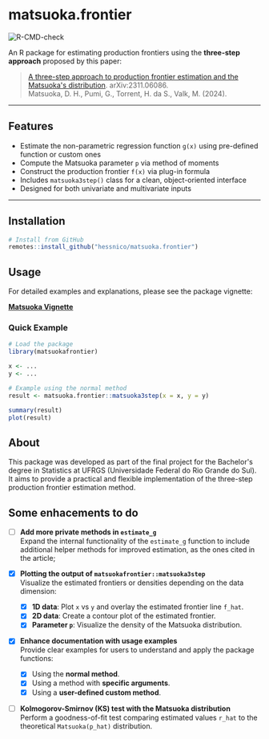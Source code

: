 # matsuoka.frontier

![R-CMD-check](https://github.com/hessnico/matsuoka.frontier/actions/workflows/r-cmd-check.yaml/badge.svg)

An R package for estimating production frontiers using the **three-step approach** proposed by this paper:
 
> [A three-step approach to production frontier estimation and the Matsuoka's distribution](https://arxiv.org/abs/2311.06086). arXiv:2311.06086.  
> Matsuoka, D. H., Pumi, G., Torrent, H. da S., Valk, M. (2024).

---

## Features

- Estimate the non-parametric regression function `g(x)` using pre-defined function or custom ones
- Compute the Matsuoka parameter `p` via method of moments
- Construct the production frontier `f(x)` via plug-in formula
- Includes `matsuoka3step()` class for a clean, object-oriented interface
- Designed for both univariate and multivariate inputs

---

## Installation

```r
# Install from GitHub
remotes::install_github("hessnico/matsuoka.frontier")
```

## Usage 

For detailed examples and explanations, please see the package vignette:

[**Matsuoka Vignette**](vignettes/MatsuokaDistribution.Rmd)

### Quick Example

```r
# Load the package
library(matsuokafrontier)

x <- ...
y <- ...

# Example using the normal method
result <- matsuoka.frontier::matsuoka3step(x = x, y = y)

summary(result)
plot(result)
```

## About

This package was developed as part of the final project for the Bachelor's degree in Statistics at UFRGS (Universidade Federal do Rio Grande do Sul).
It aims to provide a practical and flexible implementation of the three-step production frontier estimation method.


## Some enhacements to do 
- [ ] **Add more private methods in `estimate_g`**  
  Expand the internal functionality of the `estimate_g` function to include additional helper methods for improved estimation, as the ones cited in the article;

- [X] **Plotting the output of `matsuokafrontier::matsuoka3step`**  
  Visualize the estimated frontiers or densities depending on the data dimension:
  - [X] **1D data**: Plot `x` vs `y` and overlay the estimated frontier line `f_hat`.  
  - [X] **2D data**: Create a contour plot of the estimated frontier.  
  - [X] **Parameter `p`**: Visualize the density of the Matsuoka distribution.

- [X] **Enhance documentation with usage examples**  
  Provide clear examples for users to understand and apply the package functions:
  - [X] Using the **normal method**.  
  - [X] Using a method with **specific arguments**.  
  - [X] Using a **user-defined custom method**.

- [ ] **Kolmogorov-Smirnov (KS) test with the Matsuoka distribution**  
  Perform a goodness-of-fit test comparing estimated values `r_hat` to the theoretical `Matsuoka(p_hat)` distribution.
